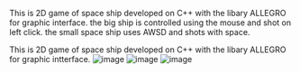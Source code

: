 This is 2D game of space ship developed on C++ with the libary ALLEGRO for graphic interface. the big ship is controlled using the mouse and shot on left click. the small space ship uses AWSD and shots with space.

This is 2D game of space ship developed on C++ with the libary ALLEGRO for graphic intterface.
![image](https://user-images.githubusercontent.com/5378480/159414254-1e81d65f-095c-4f55-aa39-0a5ad1b20285.png)
![image](https://user-images.githubusercontent.com/5378480/159414271-f190b931-d68b-4884-8c92-4bd8747899ba.png)
![image](https://user-images.githubusercontent.com/5378480/159414280-64548ed2-3358-4e47-82d2-c313fbefc0c0.png)
